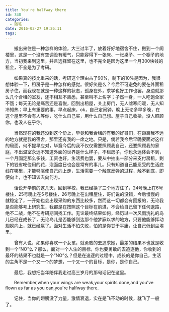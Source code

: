 ```yaml
---
title: You're halfway there
id: 348
categories:
  - 随笔
date: 2016-02-27 19:26:11
tags:
---
```


&emsp;&emsp;搬出来住是一种怎样的体验，大三过半了，放着好好地宿舍不住，搬到一个阁楼里，这是一个没有空调没有暖气，只能容得下一张床、一张桌子、一个橱子的地方，当初我来到这里，并且选择留在这里，也不完全是因为这里一个月300块钱的租金，不全是为了考研。

<!--more-->
&emsp;&emsp;如果真的按比重来的话，考研这个理由占了90%，剩下的10%是因为，我很想体验一下，租房子是一种怎样的感觉。很好笑是么？今后不可避免的要在外面租房子住，而我现在就是一种这样的状态，孤身在外，求学也好工作也罢，身边就那么几个合租的室友，还不相互不熟悉，甚至叫不上名字；孑然一身，一人吃饱全家不饿；每天无论是痛苦还是喜悦，回到出租屋，关上房门，无人嘘寒问暖，无人知冷知热；早上有重要的事，早点起床，ok，自己定闹钟，晚上无论多早多晚，在这个屋里不会有人等你，吃什么自己买，用什么自己想。屋子自己收拾，没人照顾你，也没人在乎你。

&emsp;&emsp;当然现在的我还没到这个份上，毕竟和我合租的有我的好哥们，在距离我不远的地方就是我的宿舍，那里还有我的一席之地。只是，倘若我今后早晚要面对这样的局面，何不提早应对，毕竟今后的我不仅仅需要照顾我自己，还要照顾我的家庭，不出温室永远不知道外面的世界是什么样子，不租房子，你也永远体会不到，一个月固定那么多钱，工资也好，生活费也罢，要从中抽出一部分来支付房租，剩下的钱省吃俭用的花，泡面度日也会是常有的事儿。只有知道自己能忍受的生活底线在哪里，才能够驱使自己向上走，生活需要一个触底反弹的过程，触不到底，即便向上，也不知该去向何方。

&emsp;&emsp;话说开学前的这几天，回到学校，我已经换了三个地方住了，24号晚上在6号楼住，25号晚上在5号楼住，26号晚上在出租屋住，哥们说的没错，今后慢慢的就稳定了，一开始也会出现采购的东西比较多，然而这一切都会有回报的，无论我是否能够考上研究生，我都是在按照这个目标在前进，不会给自己留下任何退路，绝不二战，绝不在考研期间找工作。无论最终结果如何，经历过一次风雨洗礼的鸟儿已经在成长了，无论鸟儿是否能够到达那个他梦寐以求的地方，只要他能够挥动翅膀向上，就已经赢了。面对生活不怕失败，怕的是你甘于平庸，让自己低到尘埃里。

&emsp;&emsp;曾有人说，如果你喜欢一个女孩，就勇敢的去追求她，最差的结果不也就是收到一个“NO”么？那么，面对一个人生的目标，你也要勇敢的去追逐他，你收到的最坏的结果不也就是一个“NO”么？但是在追逐的过程中，成长的是你自己，生活的主角不是一个又一个的梦想，一个又一个的目标，是你，是你自己。

&emsp;&emsp;最后，我想把当年陪伴我走过高三岁月的那句话记在这里。

&emsp;&emsp;Remember,when your wings are weak,your spirits done,and you&#39;ve flown as far as you can,you&#39;re halfway there.

&emsp;&emsp;记住，当你的翅膀没了力量，激情衰退，实在是飞不动的时候，就飞了一般了。